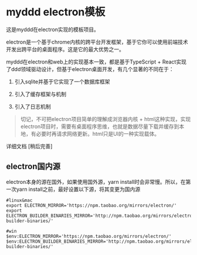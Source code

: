 # myddd electron模板
这是myddd在electron实现的模板项目。

electron是一个基于chrome内核的跨平台开发框架，基于它你可以使用前端技术开发出跨平台的桌面程序。这是它的最大优势之一。

myddd在electron和web上的实现基本一致，都是基于TypeScript + React实现了ddd领域驱动设计，但基于electron桌面开发，有几个显著的不同在于：

1. 引入sqlite并基于它实现了一个数据库框架

2. 引入了缓存框架与机制

3. 引入了日志机制

> 切记，不可把electron项目简单的理解成浏览器内核 + html这种实现，实现electron项目时，需要有桌面程序思维，也就是数据尽量下载并缓存到本地，有必要时再请求网络更新。html只是UI的一种实现载体。


详细文档 [稍后完善]





## electron国内源

electron本身的源在国外，如果使用国外源，yarn install时会非常慢。所以，在第一次yarn install之前，最好设置以下源，将其变更为国内源

~~~shell
#linux&mac
export ELECTRON_MIRROR='https://npm.taobao.org/mirrors/electron/'
export ELECTRON_BUILDER_BINARIES_MIRROR='http://npm.taobao.org/mirrors/electron-builder-binaries/'

#win
$env:ELECTRON_MIRROR='https://npm.taobao.org/mirrors/electron/'
$env:ELECTRON_BUILDER_BINARIES_MIRROR='http://npm.taobao.org/mirrors/electron-builder-binaries/'
~~~

## 